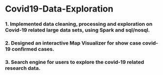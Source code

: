 # Covid19-Data-Exploration
### 1. Implemented data cleaning, processing and exploration on Covid-19 related large data sets, using Spark and sql/nosql.
### 2. Designed an interactive Map Visualizer for show case covid-19 confirmed cases.
### 3. Search engine for users to explore the covid-19 related research data. 
